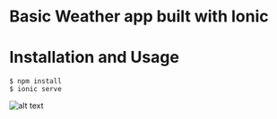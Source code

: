 # Basic Weather app built with Ionic

# Installation and Usage

```
$ npm install
$ ionic serve
```

![alt text](https://i.imgur.com/K4vtBbn.png "Weather app")
